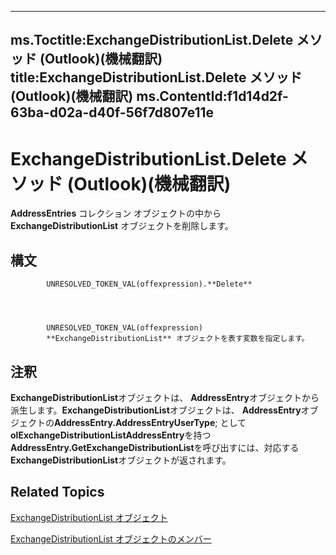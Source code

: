 

---
ms.Toctitle:ExchangeDistributionList.Delete メソッド (Outlook)(機械翻訳)
title:ExchangeDistributionList.Delete メソッド (Outlook)(機械翻訳)
ms.ContentId:f1d14d2f-63ba-d02a-d40f-56f7d807e11e
---
# ExchangeDistributionList.Delete メソッド (Outlook)(機械翻訳)




**AddressEntries** コレクション オブジェクトの中から **ExchangeDistributionList** オブジェクトを削除します。

## 構文

            UNRESOLVED_TOKEN_VAL(offexpression).**Delete**




            UNRESOLVED_TOKEN_VAL(offexpression)
            **ExchangeDistributionList** オブジェクトを表す変数を指定します。



## 注釈
**ExchangeDistributionList**オブジェクトは、 **AddressEntry**オブジェクトから派生します。**ExchangeDistributionList**オブジェクトは、 **AddressEntry**オブジェクトの**AddressEntry.AddressEntryUserType**; として**olExchangeDistributionListAddressEntry**を持つ**AddressEntry.GetExchangeDistributionList**を呼び出すには、対応する**ExchangeDistributionList**オブジェクトが返されます。



## Related Topics

[ExchangeDistributionList オブジェクト](2830dfba-6c0a-a81f-6b98-92ac2aafb59d.md)

[ExchangeDistributionList オブジェクトのメンバー](89105487-3e5b-ee8b-02e0-33ad42bd2fbe.md)




